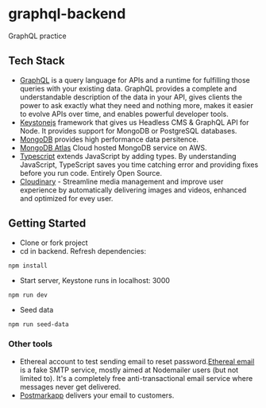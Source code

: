 # graphql-backend

GraphQL practice

## Tech Stack

- [GraphQL](https://graphql.org/) is a query language for APIs and a runtime for fulfilling those queries with your existing data. GraphQL provides a complete and understandable description of the data in your API, gives clients the power to ask exactly what they need and nothing more, makes it easier to evolve APIs over time, and enables powerful developer tools.
- [Keystonejs](https://www.keystonejs.com/) framework that gives us Headless CMS & GraphQL API for Node. It provides support for MongoDB or PostgreSQL databases.
- [MongoDB](https://docs.mongodb.com/manual/) provides high performance data persitence.
- [MongoDB Atlas](https://www.mongodb.com/cloud/atlas/lp/try2?utm_source=google&utm_campaign=gs_americas_united_states_search_core_brand_atlas_desktop&utm_term=mongodb%20atlas&utm_medium=cpc_paid_search&utm_ad=e&utm_ad_campaign_id=12212624338&gclid=Cj0KCQiAmfmABhCHARIsACwPRADrNA-CR_ofIyV7iV-sZIGIvXbgEsRhXCRz6VGypP2iX-moocY_Q5EaApA0EALw_wcB) Cloud hosted MongoDB service on AWS.
- [Typescript](https://www.typescriptlang.org/) extends JavaScript by adding types. By understanding JavaScript, TypeScript saves you time catching error and providing fixes before you run code. Entirely Open Source.
- [Cloudinary](https://cloudinary.com/) - Streamline media management and improve user experience by automatically delivering images and videos, enhanced and optimized for evey user.

## Getting Started

- Clone or fork project
- cd in backend. Refresh dependencies:

```
npm install
```

- Start server, Keystone runs in localhost: 3000

```
npm run dev
```

- Seed data

```
npm run seed-data
```

### Other tools

- Ethereal account to test sending email to reset password.[Ethereal email](http://ethereal.email/) is a fake SMTP service, mostly aimed at Nodemailer users (but not limited to). It's a completely free anti-transactional email service where messages never get delivered.
- [Postmarkapp](https://postmarkapp.com/) delivers your email to customers.
